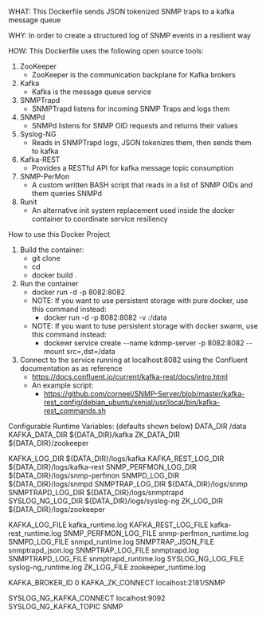 WHAT:
This Dockerfile sends JSON tokenized SNMP traps to a kafka message queue

WHY:
In order to create a structured log of SNMP events in a resilient way

HOW:
This Dockerfile uses the following open source tools:
1) ZooKeeper
    - ZooKeeper is the communication backplane for Kafka brokers
2) Kafka
    - Kafka is the message queue service
3) SNMPTrapd
    - SNMPTrapd listens for incoming SNMP Traps and logs them
4) SNMPd
    - SNMPd listens for SNMP OID requests and returns their values
5) Syslog-NG
    - Reads in SNMPTrapd logs, JSON tokenizes them, then sends them to kafka
6) Kafka-REST
    - Provides a RESTful API for kafka message topic consumption
7) SNMP-PerMon
    - A custom written BASH script that reads in a list of SNMP OIDs and them queries SNMPd
8) Runit
    - An alternative init system replacement used inside the docker container to coordinate service resiliency

How to use this Docker Project
1) Build the container:
    - git clone <this project>
    - cd <this project>
    - docker build .
2) Run the container
    - docker run -d -p 8082:8082 <container image hash>
    - NOTE: If you want to use persistent storage with pure docker, use this command instead:
        - docker run -d -p 8082:8082 -v <some folder path>:/data <container image hash>
    - NOTE: If you want to tuse persistent storage with docker swarm, use this command instead:
        - dockewr service create --name kdnmp-server -p 8082:8082 --mount src=<some folder name>,dst=/data <container image hash>
3) Connect to the service running at localhost:8082 using the Confluent documentation as as reference
    - https://docs.confluent.io/current/kafka-rest/docs/intro.html
    - An example script:
        - https://github.com/corneel/SNMP-Server/blob/master/kafka-rest_config/debian_ubuntu/xenial/usr/local/bin/kafka-rest_commands.sh

Configurable Runtime Variables: (defaults shown below)
DATA_DIR                /data
KAFKA_DATA_DIR          ${DATA_DIR}/kafka
ZK_DATA_DIR             ${DATA_DIR}/zookeeper

KAFKA_LOG_DIR           ${DATA_DIR}/logs/kafka
KAFKA_REST_LOG_DIR      ${DATA_DIR}/logs/kafka-rest
SNMP_PERFMON_LOG_DIR    ${DATA_DIR}/logs/snmp-perfmon
SNMPD_LOG_DIR           ${DATA_DIR}/logs/snmpd
SNMPTRAP_LOG_DIR        ${DATA_DIR}/logs/snmp
SNMPTRAPD_LOG_DIR       ${DATA_DIR}/logs/snmptrapd
SYSLOG_NG_LOG_DIR       ${DATA_DIR}/logs/syslog-ng
ZK_LOG_DIR              ${DATA_DIR}/logs/zookeeper

KAFKA_LOG_FILE          kafka_runtime.log
KAFKA_REST_LOG_FILE     kafka-rest_runtime.log
SNMP_PERFMON_LOG_FILE   snmp-perfmon_runtime.log
SNMPD_LOG_FILE          snmpd_runtime.log
SNMPTRAP_JSON_FILE      snmptrapd_json.log
SNMPTRAP_LOG_FILE       snmptrapd.log
SNMPTRAPD_LOG_FILE      snmptrapd_runtime.log
SYSLOG_NG_LOG_FILE      syslog-ng_runtime.log
ZK_LOG_FILE             zookeeper_runtime.log

KAFKA_BROKER_ID         0
KAFKA_ZK_CONNECT        localhost:2181/SNMP

SYSLOG_NG_KAFKA_CONNECT localhost:9092
SYSLOG_NG_KAFKA_TOPIC   SNMP
